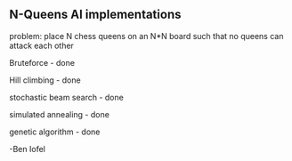 N-Queens AI implementations
---------------------------
problem: place N chess queens on an N*N board such that no queens can attack each other

Bruteforce - done

Hill climbing - done

stochastic beam search - done

simulated annealing - done

genetic algorithm - done

-Ben Iofel